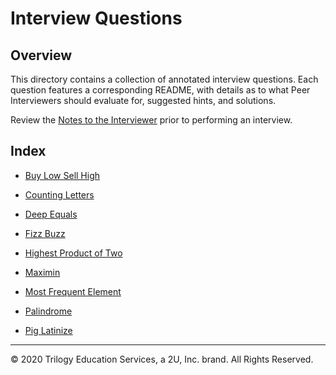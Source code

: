 # Interview Questions

## Overview

This directory contains a collection of annotated interview questions. Each question features a corresponding README, with details as to what Peer Interviewers should evaluate for, suggested hints, and solutions.

Review the [Notes to the Interviewer](03-Stu_Partner_Interviews/README.md) prior to performing an interview.

## Index

* [Buy Low Sell High](03-Stu_Partner_Interviews/Solved/buy_low_sell_high)

* [Counting Letters](03-Stu_Partner_Interviews/Solved/counting_letters)

* [Deep Equals](03-Stu_Partner_Interviews/Solved/deep_equals)

* [Fizz Buzz](03-Stu_Partner_Interviews/Solved/fizz_buzz)

* [Highest Product of Two](03-Stu_Partner_Interviews/Solved/highest_product_of_two)

* [Maximin](03-Stu_Partner_Interviews/Solved/maximin)

* [Most Frequent Element](03-Stu_Partner_Interviews/Solved/most_frequent_element)

* [Palindrome](03-Stu_Partner_Interviews/Solved/palindrome)

* [Pig Latinize](03-Stu_Partner_Interviews/Solved/pig_latinize)

---

© 2020 Trilogy Education Services, a 2U, Inc. brand. All Rights Reserved.

